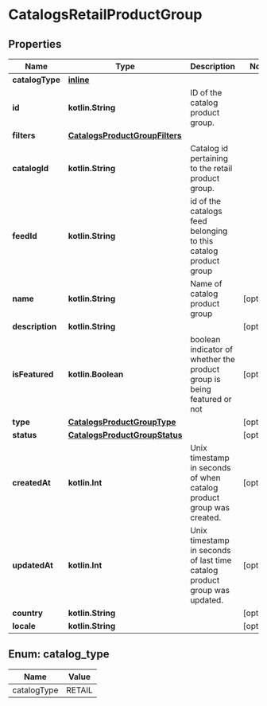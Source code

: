 
# CatalogsRetailProductGroup

## Properties
| Name | Type | Description | Notes |
| ------------ | ------------- | ------------- | ------------- |
| **catalogType** | [**inline**](#CatalogType) |  |  |
| **id** | **kotlin.String** | ID of the catalog product group. |  |
| **filters** | [**CatalogsProductGroupFilters**](CatalogsProductGroupFilters.md) |  |  |
| **catalogId** | **kotlin.String** | Catalog id pertaining to the retail product group. |  |
| **feedId** | **kotlin.String** | id of the catalogs feed belonging to this catalog product group |  |
| **name** | **kotlin.String** | Name of catalog product group |  [optional] |
| **description** | **kotlin.String** |  |  [optional] |
| **isFeatured** | **kotlin.Boolean** | boolean indicator of whether the product group is being featured or not |  [optional] |
| **type** | [**CatalogsProductGroupType**](CatalogsProductGroupType.md) |  |  [optional] |
| **status** | [**CatalogsProductGroupStatus**](CatalogsProductGroupStatus.md) |  |  [optional] |
| **createdAt** | **kotlin.Int** | Unix timestamp in seconds of when catalog product group was created. |  [optional] |
| **updatedAt** | **kotlin.Int** | Unix timestamp in seconds of last time catalog product group was updated. |  [optional] |
| **country** | **kotlin.String** |  |  [optional] |
| **locale** | **kotlin.String** |  |  [optional] |


<a id="CatalogType"></a>
## Enum: catalog_type
| Name | Value |
| ---- | ----- |
| catalogType | RETAIL |



